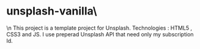 # unsplash-vanilla\
\n
This project is a template project for Unsplash.
Technologies : HTML5 , CSS3 and JS.
I use preperad Unsplash API that need only my subscription Id.
